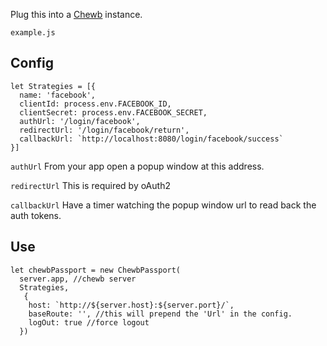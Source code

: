 Plug this into a [Chewb](https://github.com/samradical/chewb) instance.

`example.js`

## Config

```
let Strategies = [{
  name: 'facebook',
  clientId: process.env.FACEBOOK_ID,
  clientSecret: process.env.FACEBOOK_SECRET,
  authUrl: '/login/facebook',
  redirectUrl: '/login/facebook/return',
  callbackUrl: `http://localhost:8080/login/facebook/success`
}]
```

`authUrl` From your app open a popup window at this address.

`redirectUrl` This is required by oAuth2

`callbackUrl` Have a timer watching the popup window url to read back the auth tokens.


## Use


```
let chewbPassport = new ChewbPassport(
  server.app, //chewb server
  Strategies,
   {
    host: `http://${server.host}:${server.port}/`,
    baseRoute: '', //this will prepend the 'Url' in the config.
    logOut: true //force logout
  })


```